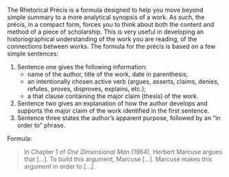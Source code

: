 
The Rhetorical Précis is a formula designed to help you move beyond simple summary to a more analytical synopsis of a work. As such, the précis, in a compact form, forces you to think about both the content and method of a piece of scholarship. This is very useful in developing an historiographical understanding of the work you are reading, of the connections between works. The formula for the précis is based on a few simple sentences:  

1. Sentence one gives the following information:
	- name of the author, title of the work, date in parenthesis;
	- an intentionally chosen active verb (argues, asserts, claims, denies, refutes, proves, disproves, explains, etc.);
	- a that clause containing the major claim (thesis) of the work.
2. Sentence two gives an explanation of how the author develops and supports the major claim of the work identified in the first sentence.
3. Sentence three states the author’s apparent purpose, followed by an “in order to” phrase.

Formula:

> In Chapter 1 of *One Dimensional Man* (1964), Herbert Marcuse argues that [...]. To build this argument, Marcuse [...]. Marcuse makes this argument in order to [...].